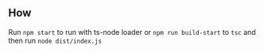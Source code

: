 ## How

Run `npm start` to run with ts-node loader or `npm run build-start` to `tsc` and then run `node dist/index.js`
